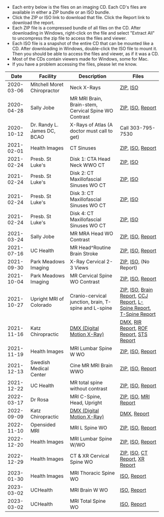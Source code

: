 - Each entry below is the files on an imaging CD. Each CD's files are available in either a ZIP bundle or an ISO bundle.
- Click the ZIP or ISO link to download that file. Click the Report link to download the report.
- Each ZIP file is a compressed bundle of all files on the CD. After downloading in Windows, right-click on the file and select "Extract All" to uncompress the zip file to access the files and viewer.
- Each ISO file is a snapshot of the entire CD that can be mounted like a CD. After downloading in Windows, double-click the ISO file to mount it. Then you should be able to access the files and viewer, as if it was a CD.
- Most of the CDs contain viewers made for Windows, some for Mac.
- If you have a problem accessing the files, please let me know.

| Date | Facility | Description | Files |
| ----- | ----- | ----- | ----- |
| 2020-03-06 | Mitchell Moret Chiropractor | Neck X-Rays | [ZIP](https://www.dropbox.com/s/66yewragf7wclit/2020-03-06%20Mitchell%20Moret%20Chiropractor%20-%20Neck%20XRays.zip?dl=1), [ISO](https://www.dropbox.com/s/ipqyweqkkv805mv/2020-03-06%20Mitchell%20Moret%20Chiropractor%20-%20Neck%20XRays.iso?dl=1) |
| 2020-04-28 | Sally Jobe | MR MRI Brain, Brain-stem, Cervical Spine WO Contrast | [ZIP](https://www.dropbox.com/s/bibiourz1fg7lt2/2020-04-28%20Sally%20Jobe%20-%20MR%20MRI%20BRAIN%20%26%20BRAIN-STEM%20WO%20CONTRAST%2C%20CERVICAL%20SPINE%20WO%20CONSTRAST.zip?dl=1), [ISO](https://www.dropbox.com/s/dy6w9upn9p2781z/2020-04-28%20Sally%20Jobe%20-%20MR%20MRI%20BRAIN%20%26%20BRAIN-STEM%20WO%20CONTRAST%2C%20CERVICAL%20SPINE%20WO%20CONSTRAST.iso?dl=1), [Report](https://www.dropbox.com/s/atg34ct5klyxrgk/2020-04-28%20Sally%20Jobe%20-%20MR%20MRI%20BRAIN%20%26%20BRAIN-STEM%20WO%20CONTRAST%2C%20CERVICAL%20SPINE%20WO%20CONSTRAST%20-%20Report.pdf?dl=1) |
| 2020-10-12 | Dr. Randy L. James DC, BCAO | X-Rays of Atlas (A doctor must call to get) | Call 303-795-7530 |
| 2021-02-01 | Health Images | CT Sinuses | [ZIP](https://www.dropbox.com/s/qvsj12gsdnzcw2u/2021-02-01%20Health%20Images%20-%20CT%20Sinuses.zip?dl=1), [ISO](https://www.dropbox.com/s/hpauzdy3wmyb9zj/2021-02-01%20Health%20Images%20-%20CT%20Sinuses.iso?dl=1), [Report](https://www.dropbox.com/s/gdak4muv32kjgkz/2021-02-01%20Health%20Images%20-%20CT%20Sinuses%20-%20Report.pdf?dl=1) |
| 2021-02-24 | Presb. St Luke's | Disk 1: CTA Head Neck WWO CT | [ZIP](https://www.dropbox.com/s/fnkldridliyn9lw/2021-02-24%20PSL%20-%20Disk%201%20-%20CTA%20HEAD%20NECK%20WWO%20CT.zip?dl=1), [ISO](https://www.dropbox.com/s/vwjtnmojhxsm1m5/2021-02-24%20PSL%20-%20Disk%201%20-%20CTA%20HEAD%20NECK%20WWO%20CT.iso?dl=1) |
| 2021-02-24 | Presb. St Luke's | Disk 2: CT Maxillofascial Sinuses WO CT | [ZIP](https://www.dropbox.com/s/fl2kbpid87f6p20/2021-02-24%20PSL%20-%20Disk%202%20-%20CT%20MAXILLOFASCIAL%20SINUSES%20WO%20CT.zip?dl=1), [ISO](https://www.dropbox.com/s/ifwx13ovy57s9gb/2021-02-24%20PSL%20-%20Disk%202%20-%20CT%20MAXILLOFASCIAL%20SINUSES%20WO%20CT.iso?dl=1) |
| 2021-02-24 | Presb. St Luke's | Disk 3: CT Maxillofascial Sinuses WO CT | [ZIP](https://www.dropbox.com/s/i79748cnpiij305/2021-02-24%20PSL%20-%20Disk%203%20-%20CT%20MAXILLOFASCIAL%20SINUSES%20WO%20CT.zip?dl=1), [ISO](https://www.dropbox.com/s/sm8hjt0nk7t8re0/2021-02-24%20PSL%20-%20Disk%203%20-%20CT%20MAXILLOFASCIAL%20SINUSES%20WO%20CT.iso?dl=1) |
| 2021-02-24 | Presb. St Luke's | Disk 4: CT Maxillofascial Sinuses WO CT | [ZIP](https://www.dropbox.com/s/t92qanazwe14zxq/2021-02-24%20PSL%20-%20Disk%204%20-%20CT%20MAXILLOFASCIAL%20SINUSES%20WO%20CT.zip?dl=1), [ISO](https://www.dropbox.com/s/8tscvt6w64twhwh/2021-02-24%20PSL%20-%20Disk%204%20-%20CT%20MAXILLOFASCIAL%20SINUSES%20WO%20CT.iso?dl=1) |
| 2021-03-24 | Sally Jobe | MR MRA Head WO Contrast | [ZIP](https://www.dropbox.com/s/dnjmj3jxkiug1mp/2021-03-24%20Sally%20Jobe%20-%20MR%20MRA%20HEAD%20WO%20CONTRAST.zip?dl=1), [ISO](https://www.dropbox.com/s/soyf2ms5a5jtwh3/2021-03-24%20Sally%20Jobe%20-%20MR%20MRA%20HEAD%20WO%20CONTRAST.iso?dl=1), [Report](https://www.dropbox.com/s/dx7wmjwu1p3oxh5/2021-03-24%20Sally%20Jobe%20-%20MR%20MRA%20HEAD%20WO%20CONTRAST.pdf?dl=1) |
| 2021-07-16 | UC Health | MR Head^Routine Brain Stroke | [ZIP](https://www.dropbox.com/s/x7t83mig23s1mxc/2021-07-16%20UC%20Health%20-%20MR%20HEAD%5EROUTINE%20BRAIN%20STROKE.zip?dl=1), [ISO](https://www.dropbox.com/s/natx100oope3c4h/2021-07-16%20UC%20Health%20-%20MR%20HEAD%5EROUTINE%20BRAIN%20STROKE.iso?dl=1), [Report](https://www.dropbox.com/s/4jrwxcwy17bsp64/2021-07-16%20UC%20Health%20-%20MR%20HEAD%5EROUTINE%20BRAIN%20STROKE.pdf?dl=1) |
| 2021-09-30 | Park Meadows Imaging | X-Ray Cervical 2-3 Views | [ZIP](https://www.dropbox.com/s/9sbulspv813z33y/2021-09-30%20Park%20Meadows%20Imaging%20-%20X-RAY%20CERVICAL%202-3%20VIEWS.zip?dl=1), [ISO](https://www.dropbox.com/s/l8y013sa5r5xo2k/2021-09-30%20Park%20Meadows%20Imaging%20-%20X-RAY%20CERVICAL%202-3%20VIEWS.iso?dl=1), (No Report) |
| 2021-10-04 | Park Meadows Imaging | MR Cervical Spine WO Contrast | [ZIP](https://www.dropbox.com/s/d9ygf041eaprb57/2021-10-04%20Park%20Meadows%20Imaging%20-%20MR%20Cervical%20Spine%20WO%20Contrast.zip?dl=1), [ISO](https://www.dropbox.com/s/0303m8bpaecf4nn/2021-10-04%20Park%20Meadows%20Imaging%20-%20MR%20Cervical%20Spine%20WO%20Contrast.iso?dl=1), [Report](https://www.dropbox.com/s/z6s12co1xoolaol/2021-10-04%20Park%20Meadows%20Imaging%20-%20MR%20Cervical%20Spine%20WO%20Contrast.pdf?dl=1) |
| 2021-10-27 | Upright MRI of Colorado | Cranio-cervical junction, brain, T-spine and L-spine | [ZIP](https://www.dropbox.com/s/gmu8n9yloqnw7vk/2021-10-27%20Upright%20MRI%20of%20Colorado%20-%20CCJ%2C%20Brain%2C%20T-spine%20and%20L-spine.zip?dl=1), [ISO](https://www.dropbox.com/s/xjycgl318mdqfh6/2021-10-27%20Upright%20MRI%20of%20Colorado%20-%20CCJ%2C%20Brain%2C%20T-spine%20and%20L-spine.iso?dl=1), [Brain Report](https://www.dropbox.com/s/evuyovgkkzi3h66/2021-10-27%20Upright%20MRI%20-%20BRAIN.pdf?dl=1), [CCJ Report](https://www.dropbox.com/s/d2cta0j4fwc8kla/2021-10-27%20Upright%20MRI%20-%20CCJ.pdf?dl=1), [L-Spine Report](https://www.dropbox.com/s/mev8cwu8pq8tpxe/2021-10-27%20Upright%20MRI%20-%20LSPINE.pdf?dl=1), [T-Spine Report](https://www.dropbox.com/s/3mkof422w7d29r5/2021-10-27%20Upright%20MRI%20-%20TSPINE.pdf?dl=1) |
| 2021-11-16 | Katz Chiropractic | [DMX (Digital Motion X-Ray)](https://www.dropbox.com/s/748ie07k6s6sqmt/Ashburn%2C%20Trent%20DMX.avi?dl=1) | [DMX](https://www.dropbox.com/s/pqi7klfkmr2mnut/2021-11-16%20Katz%20Chirpractic%20-%20DMX.avi?dl=1), [RIR Report](https://www.dropbox.com/s/ll74lou4ciatxu1/2021-11-16%20Katz%20Chirpractic%20-%20Radiographic%20Impression%20Report.pdf?dl=1), [ROF Report](https://www.dropbox.com/s/ciuj32hajp5xw2g/2021-11-16%20Katz%20Chirpractic%20-%20Report%20of%20Findings.pdf?dl=1), [STS Report](https://www.dropbox.com/s/rqjid532rpbt3m4/2021-11-16%20Katz%20Chirpractic%20-%20Summary%20Travel%20Sheet.pdf?dl=1) |
| 2021-11-19 | Health Images |  MRI Lumbar Spine W WO | [ZIP](https://www.dropbox.com/s/u4zdhxgyli5rk4p/2021-11-19%20Health%20Images%20-%20MRI%20Lumbar%20Spine%20W%20WO.zip?dl=1), [ISO](https://www.dropbox.com/s/pa56017t1cvzgk7/2021-11-19%20Health%20Images%20-%20MRI%20Lumbar%20Spine%20W%20WO.iso?dl=1), [Report](https://www.dropbox.com/s/p08datcvfhekjyi/2021-11-19%20Health%20Images%20-%20MRI%20Lumbar%20Spine%20W%20WO.pdf?dl=1) |
| 2021-12-13 | Swedish Medical Center |  Cine MR MRI Brain WWO | [ZIP](https://www.dropbox.com/s/1cwwa9g3roe7mgw/2021-12-13%20Swedish%20Medical%20Center%20-%20CINE%20MR%20MRI%20BRAIN%20WWO.zip?dl=1), [ISO](https://www.dropbox.com/s/46tjm09tix5mvbj/2021-12-13%20Swedish%20Medical%20Center%20-%20CINE%20MR%20MRI%20BRAIN%20WWO.iso?dl=1), [Report](https://www.dropbox.com/s/8maiwvjfm0arsd4/2021-12-13%20Swedish%20Medical%20Center%20-%20CINE%20MR%20MRI%20BRAIN%20WWO.pdf?dl=1) |
| 2021-12-22 | UC Health | MR total spine without contrast | [ZIP](https://www.dropbox.com/s/0jyumkvjfpanhov/2021-12-22%20UC%20Health%20-%20MR%20total%20spine%20without%20contrast.zip?dl=1), [ISO](https://www.dropbox.com/s/g1unyoeejd9n90c/2021-12-22%20UC%20Health%20-%20MR%20total%20spine%20without%20contrast.iso?dl=1), [Report](https://www.dropbox.com/s/5o4qjlo3pgyadbi/2021-12-22%20UC%20Health%20-%20MR%20total%20spine%20without%20contrast%20-%20report.pdf?dl=1) |
| 2022-03-17 | Dr Rosa | MRI C-Spine, Head, Upright | [ZIP](https://www.dropbox.com/s/u7ua1ahxntqynx7/2022-03-17%20Dr%20Rosa%20-%20MRI%20C-Spine%2C%20Head%2C%20Upright.zip?dl=1), [ISO](https://www.dropbox.com/s/eptkw9tsyeqg5ue/2022-03-17%20Dr%20Rosa%20-%20MRI%20C-Spine%2C%20Head%2C%20Upright.iso?dl=1), [MRI Report](https://www.dropbox.com/scl/fi/mr4e3vfprch1q8bntgtlw/2022-03-17-Dr-Rosa-MRI.-Report.docx?dl=1&rlkey=v00cct7dqx9e5eppkyi1a95vn) |
| 2022-09-09 | Katz Chiropractic | [DMX (Digital Motion X-Ray)](https://www.dropbox.com/s/r4g4biz901h4k9r/2022-09-09%20Katz%20Chiropractic%20-%20DMX2.avi?dl=1) | [DMX](https://www.dropbox.com/s/r4g4biz901h4k9r/2022-09-09%20Katz%20Chiropractic%20-%20DMX2.avi?dl=1), [Report](https://www.dropbox.com/s/7zjgwws3u7xs8vj/2022-09-09%20Katz%20Chiropractic%20-%20DMX2%20Report.pdf?dl=1) |
| 2022-11-10 | Opensided MRI | MRI L Spine WO | [ZIP](https://www.dropbox.com/s/i7zanjsm0qqz08x/2022-11-10%20Opensided%20MRI%20-%20L%20Spine%20WO.zip?dl=1), [ISO](https://www.dropbox.com/s/sqftyf5donzls5i/2022-11-10%20Opensided%20MRI%20-%20L%20Spine%20WO.iso?dl=1), [Report](https://www.dropbox.com/s/i7zanjsm0qqz08x/2022-11-10%20Opensided%20MRI%20-%20L%20Spine%20WO.pdf?dl=1) |
| 2022-12-20 | Health Images | MRI Lumbar Spine W/WO | [ZIP](https://www.dropbox.com/s/e43prdk435l4ebc/2022-12-20%20Health%20Images%20-%20MRI%20Lumbar%20Spine%20W%3AWO.zip?dl=1), [ISO](https://www.dropbox.com/s/bv4l097f4u6avm1/2022-12-20%20Health%20Images%20-%20MRI%20Lumbar%20Spine%20W%3AWO.iso?dl=1), [Report](https://www.dropbox.com/s/1rlh8py7xee6jqk/2022-12-20%20Health%20Images%20-%20MRI%20Lumbar%20Spine%20W%3AWO%20report.pdf?dl=1) |
| 2022-12-29 | Health Images | CT & XR Cervical Spine WO | [ZIP](https://www.dropbox.com/s/0sbsu2a8ardz6ni/2022-12-29%20Health%20Images%20-%20CT%20%26%20XR%20Cervical%20Spine.zip?dl=1), [ISO](https://www.dropbox.com/s/2jgffmfkkj8p5bg/2022-12-29%20Health%20Images%20-%20CT%20%26%20XR%20Cervical%20Spine.iso?dl=1), [CT Report](https://www.dropbox.com/s/tqxierv9kh0ni9q/2022-12-29%20Health%20Images%20-%20CT%20Cervical%20Spine%20Report.pdf?dl=1), [XR Report](https://www.dropbox.com/s/5i8uv2zi4cwvteh/2022-12-29%20Health%20Images%20-%20XR%20Cervical%20Spine%20Report.pdf?dl=1) |
| 2023-01-30 | Health Images | MRI Thoracic Spine WO | [ISO](https://www.dropbox.com/s/1at4hgco3h8367u/2023-01-30%20Health%20Images%20-%20MRI%20Thoracic%20Spine%20WO.iso?dl=1), [Report](https://www.dropbox.com/s/3l6fb1xd3bs0r87/2023-01-30%20Health%20Images%20-%20MRI%20Thoracic%20Spine%20WO%20Report.pdf?dl=1) |
| 2023-03-02 | UCHealth | MRI Brain W WO | [ISO](https://www.dropbox.com/s/q7smvwcp0tuctn8/2023-03-02%20UCHealth%20-%20MRI%20Brain%20W%20WO.iso?dl=1), [Report](https://www.dropbox.com/s/q6minpkddjt32nh/2023-03-02%20UCHealth%20-%20MRI%20Brain%20W%20WO.pdf?dl=1) |
| 2023-03-02 | UCHealth | MRI Total Spine WO | [ISO](https://www.dropbox.com/s/zamx02yz15f18b0/2023-03-02%20UCHealth%20-%20MRI%20Total%20Spine.iso?dl=1), [Report](https://www.dropbox.com/s/n0o4q6vb70056x4/2023-03-02%20UCHealth%20-%20MRI%20Total%20Spine%20Report.pdf?dl=1) |
